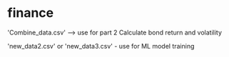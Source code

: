 # finance

'Combine_data.csv' --> use for part 2 Calculate bond return and volatility

'new_data2.csv' or 'new_data3.csv' - use for ML model training 

